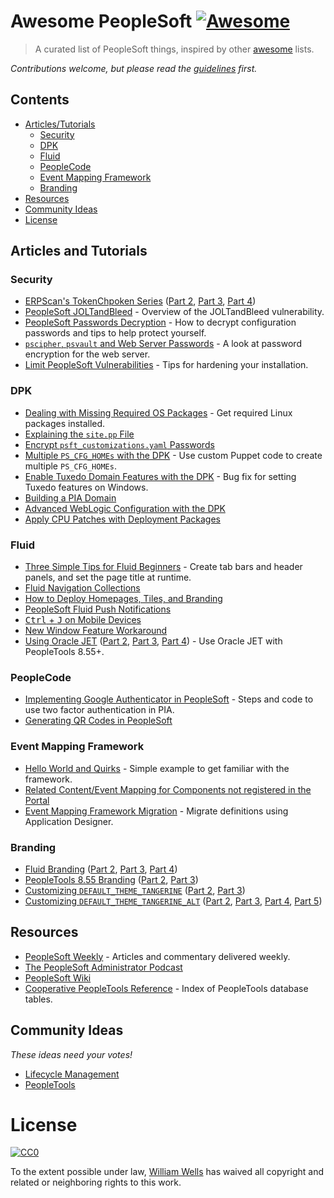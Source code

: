 # Awesome PeopleSoft [![Awesome](https://cdn.rawgit.com/sindresorhus/awesome/d7305f38d29fed78fa85652e3a63e154dd8e8829/media/badge.svg)](https://github.com/sindresorhus/awesome)

> A curated list of PeopleSoft things, inspired by other [awesome](https://awesome.re/) lists.

*Contributions welcome, but please read the [guidelines](contributing.md) first.*

## Contents

- [Articles/Tutorials](#articles-and-tutorials)
  - [Security](#security)
  - [DPK](#dpk)
  - [Fluid](#fluid)
  - [PeopleCode](#peoplecode)
  - [Event Mapping Framework](#event-mapping-framework)
  - [Branding](#branding)
- [Resources](#resources)
- [Community Ideas](#community-ideas)
- [License](#license)

## Articles and Tutorials

### Security

- [ERPScan's TokenChpoken Series](https://erpscan.com/press-center/blog/peoplesoft-security-part-1-overview-of-architecture/)
([Part 2](https://erpscan.com/press-center/blog/peoplesoft-security-part-2-decrypting-accessid/),
[Part 3](https://erpscan.com/press-center/blog/peoplesoft-security-part-3-peoplesoft-sso-tokenchpoken-attack/),
[Part 4](https://erpscan.com/press-center/blog/peoplesoft-security-part-4-peoplesoft-pentest-using-tokenchpoken-tool/))
- [PeopleSoft JOLTandBleed](https://erpscan.com/press-center/blog/peoplesoft-joltandbleed/) - Overview of the JOLTandBleed vulnerability.
- [PeopleSoft Passwords Decryption](https://erpscan.com/press-center/blog/peoplesoft-passwords-decryption/) - How to decrypt configuration passwords and tips to help protect yourself.
- [`pscipher`, `psvault` and Web Server Passwords](http://psadmin.io/2017/01/31/pscipher-psvault-and-web-server-passwords/) - A look at password encryption for the web server.
- [Limit PeopleSoft Vulnerabilities](http://psadmin.io/2015/06/09/limit-peoplesoft-vulnerabilities/) - Tips for hardening your installation.

### DPK

- [Dealing with Missing Required OS Packages](http://psadmin.io/2016/07/05/linux-dpk-dealing-with-missing-required-os-packages/) - Get required Linux packages installed.
- [Explaining the `site.pp` File](http://psadmin.io/2016/06/07/explaining-the-site-pp-file/)
- [Encrypt `psft_customizations.yaml` Passwords](http://psadmin.io/2016/10/25/encrypt-psft_customizations-yaml-passwords/)
- [Multiple `PS_CFG_HOMEs` with the DPK](http://psadmin.io/2016/08/10/multiple-ps_cfg_homes-with-the-dpk/) - Use custom Puppet code to create multiple `PS_CFG_HOMEs`.
- [Enable Tuxedo Domain Features with the DPK](http://psadmin.io/2016/10/12/enable-tuxedo-domain-features-with-the-dpk/) - Bug fix for setting Tuxedo features on Windows.
- [Building a PIA Domain](http://psadmin.io/2016/09/07/advanced-dpk-building-a-pia-domain/)
- [Advanced WebLogic Configuration with the DPK](http://psadmin.io/2016/07/19/advanced-weblogic-configuration-with-the-dpk/)
- [Apply CPU Patches with Deployment Packages](http://psadmin.io/2017/05/02/apply-cpu-patches-with-deployment-packages/)

### Fluid

- [Three Simple Tips for Fluid Beginners](http://www.peoplesoftjournal.com/2016/10/three-simple-tips-for-fluid-beginners.html) - Create tab bars and header panels, and set the page title at runtime.
- [Fluid Navigation Collections](https://github.com/RicardoWood/PeopleStuff/wiki/Fluid-Navigation-Collections)
- [How to Deploy Homepages, Tiles, and Branding](https://peoplesoftih.blogspot.com/2016/11/things-learned-during-our-855-rollout.html)
- [PeopleSoft Fluid Push Notifications](https://peoplesoftih.blogspot.com/2017/10/push-notifications.html)
- [<kbd>Ctrl</kbd> + <kbd>J</kbd> on Mobile Devices](https://pe0ples0ft.blogspot.com/2016/03/fluid-ui-ctrlj-on-mobile-devices.html)
- [New Window Feature Workaround](https://pe0ples0ft.blogspot.com/2017/01/flud-ui-new-window-feature-workaround.html)
- [Using Oracle JET](https://pe0ples0ft.blogspot.com/2016/05/peopletools-855-using-oracle-jet-jquery.html)
([Part 2](https://pe0ples0ft.blogspot.com/2016/05/peopletools-855-using-oracle-jet-jquery_29.html),
[Part 3](https://pe0ples0ft.blogspot.com/2016/05/peopletools-855-using-oracle-jet-jquery_30.html),
[Part 4](https://pe0ples0ft.blogspot.com/2016/06/peopletools-855-using-oracle-jet-jquery.html)) - Use Oracle JET with PeopleTools 8.55+.

### PeopleCode

- [Implementing Google Authenticator in PeopleSoft](http://www.peoplesoftmods.com/2fa/implementing-google-authenticator-in-peoplesoft/) - Steps and code to use two factor authentication in PIA.
- [Generating QR Codes in PeopleSoft](http://www.peoplesoftmods.com/2fa/generating-qr-codes-in-peoplesoft/)

### Event Mapping Framework

- [Hello World and Quirks](https://pe0ples0ft.blogspot.com/2016/10/emf-hello-world-and-quirks.html) - Simple example to get familiar with the framework.
- [Related Content/Event Mapping for Components not registered in the Portal](https://pe0ples0ft.blogspot.com/2017/02/rc-emf-for-components-not-in-portal-menu.html)
- [Event Mapping Framework Migration](https://pe0ples0ft.blogspot.com/2016/12/event-mapping-framework-migration.html) - Migrate definitions using Application Designer.

### Branding

- [Fluid Branding](http://pe0ples0ft.blogspot.com/2015/06/peopletools-854-branding-part-5a-fluid.html)
([Part 2](http://pe0ples0ft.blogspot.com/2015/11/peopletools-854-branding-part-5b-fluid.html),
[Part 3](http://pe0ples0ft.blogspot.com/2015/11/peopletools-854-branding-part-5c-fluid.html),
[Part 4](http://pe0ples0ft.blogspot.com/2016/03/peopletools-854-branding-part-5d-fluid.html))
- [PeopleTools 8.55 Branding](https://pe0ples0ft.blogspot.com/2016/03/peopletools-855x-branding-part-i-what.html)
([Part 2](https://pe0ples0ft.blogspot.com/2016/04/peopletools-855x-branding-part-ii.html),
[Part 3](https://pe0ples0ft.blogspot.com/2016/04/peopletools-855x-branding-part-iii.html))
- [Customizing `DEFAULT_THEME_TANGERINE`](https://pe0ples0ft.blogspot.com/2014/11/peopletools-854-branding-part-1.html)
([Part 2](https://pe0ples0ft.blogspot.com/2014/11/peopletools-854-branding-part-2.html),
[Part 3](https://pe0ples0ft.blogspot.com/2014/12/peopletools-854-branding-part-3.html))
- [Customizing `DEFAULT_THEME_TANGERINE_ALT`](http://pe0ples0ft.blogspot.com/2015/05/peopletools-854-branding-part-4a.html)
([Part 2](http://pe0ples0ft.blogspot.com/2015/06/peopletools-854-branding-part-4b.html),
[Part 3](http://pe0ples0ft.blogspot.com/2015/09/peopletools-854-branding-part-4c.html),
[Part 4](http://pe0ples0ft.blogspot.com/2015/11/peopletools-854-branding-part-4d.html),
[Part 5](https://pe0ples0ft.blogspot.com/2016/05/peopletools-854-branding-part-4e.html))

## Resources

- [PeopleSoft Weekly](https://peoplesoftweekly.com/) - Articles and commentary delivered weekly.
- [The PeopleSoft Administrator Podcast](http://psadmin.io/category/podcast/)
- [PeopleSoft Wiki](http://peoplesoft.wikidot.com/)
- [Cooperative PeopleTools Reference](http://www.go-faster.co.uk/peopletools/) - Index of PeopleTools database tables.

## Community Ideas

*These ideas need your votes!*

- [Lifecycle Management](https://community.oracle.com/community/support/peoplesoft/install_upgrade_-_psft/content?filterID=contentstatus[published]~objecttype~objecttype[idea])
- [PeopleTools](https://community.oracle.com/community/support/peoplesoft/peopletools_-_psft/content?filterID=contentstatus[published]~objecttype~objecttype[idea]&sortKey=score)

# License

[![CC0](http://mirrors.creativecommons.org/presskit/buttons/88x31/svg/cc-zero.svg)](https://creativecommons.org/publicdomain/zero/1.0/)

To the extent possible under law, [William Wells](https://github.com/whanwells) has waived all copyright and related or neighboring rights to this work.
